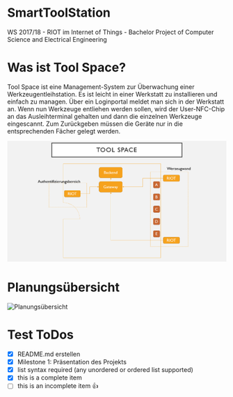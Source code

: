 # SmartToolStation
WS 2017/18 - RIOT im Internet of Things - Bachelor Project of Computer Science and Electrical Engineering 
# Was ist Tool Space?
Tool Space ist eine Management-System zur Überwachung einer Werkzeugentleihstation. Es ist leicht in einer Werkstatt zu installieren und einfach zu managen. Über ein Loginportal meldet man sich in der Werkstatt an. Wenn nun Werkzeuge entliehen werden sollen, wird der User-NFC-Chip an das Ausleihterminal gehalten und dann die einzelnen Werkzeuge eingescannt. Zum Zurückgeben müssen die Geräte nur in die entsprechenden Fächer gelegt werden.
  
![](/ToolSpace_Uebersicht.PNG)
    
# Planungsübersicht
![Planungsübersicht](/Planungs%C3%BCbersicht_ToolSpace.png)
# Test ToDos
- [x] README.md erstellen
- [x] Milestone 1: Präsentation des Projekts
- [x] list syntax required (any unordered or ordered list supported)
- [x] this is a complete item
- [ ] this is an incomplete item
:+1:
